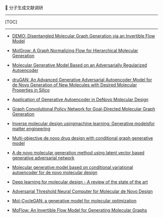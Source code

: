 👏 分子生成文献调研

---
[TOC]

---
* [DEMO: Disentangled Molecular Graph Generation via an Invertible Flow Model](分子生成文献调研/3511808.3557217_merged_public_with_bookmark.pdf)

* [MolGrow: A Graph Normalizing Flow for Hierarchical Molecular Generation](分子生成文献调研/17001-Article%20Text-20495-1-2-20210518_merged_public.pdf)

* [Molecular Generative Model Based on an Adversarially Regularized Autoencoder](分子生成文献调研/acs.jcim.9b00694_merged_public.pdf)

* [druGAN: An Advanced Generative Adversarial Autoencoder Model for de Novo Generation of New Molecules with Desired Molecular Properties in Silico](分子生成文献调研/acs.molpharmaceut.7b00346_merged_public.pdf)

* [Application of Generative Autoencoder in DeNovo Molecular Design](分子生成文献调研/Molecular%20Informatics%20-%202017%20-%20Blaschke%20-%20Application%20of%20Generative%20Autoencoder%20in%20De%20Novo%20Molecular%20Design_merged_public.pdf)

* [Graph Convolutional Policy Network for Goal-Directed Molecular Graph Generation](分子生成文献调研/1806.02473_merged_public_with_bookmark.pdf)

* [Inverse molecular design usingmachine learning: Generative modelsfor matter engineering](分子生成文献调研/science.aat2663_merged_public.pdf)

* [Multi-objective de novo drug design with conditional graph generative model](分子生成文献调研/s13321-018-0287-6_merged_public_with_bookmark.pdf)

* [A de novo molecular generation method using latent vector based generative adversarial network](分子生成文献调研/s13321-019-0397-9_merged_public_with_bookmark.pdf)

* [Molecular generative model based on conditional variational autoencoder for de novo molecular design](分子生成文献调研/s13321-018-0286-7_merged_public_with_bookmark.pdf)

* [Deep learning for molecular design - A review of the state of the art](分子生成文献调研/Elton_MSDE_review_final_published_merged_public.pdf)

* [Adversarial Threshold Neural Computer for Molecular de Novo Design](分子生成文献调研/acs.molpharmaceut.7b01137_merged_public.pdf)

* [Mol-CycleGAN: a generative model for molecular optimization](分子生成文献调研/s13321-019-0404-1_merged_public_with_bookmark.pdf)

* [MoFlow: An Invertible Flow Model for Generating Molecular Graphs](分子生成文献调研/3394486.3403104_merged_public_with_bookmark.pdf)